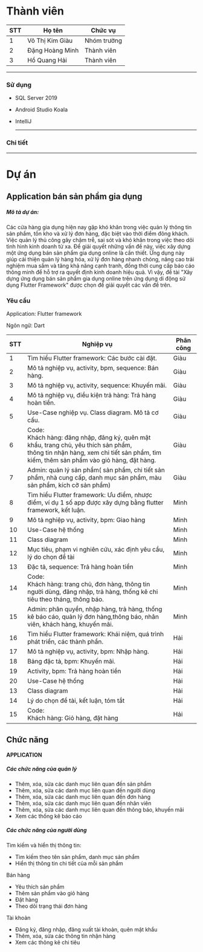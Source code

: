 # Thành viên

| STT | Họ tên               | Chức vụ     |
|-----|----------------------|-------------|
| 1   | Võ Thị Kim Giàu      | Nhóm trưởng |
| 2   | Đặng Hoàng Minh      | Thành viên  |
| 3   | Hồ Quang Hải         | Thành viên  |

-----------------------------------------------
### Sử dụng
- SQL Server 2019
- Android Studio Koala
- IntelliJ
 
  -----------------------------------------------
### Chi tiết

-----------------------------------------------
# Dự án

## Application bán sản phẩm gia dụng
<h5>Mô tả dự án: </h5>
<p>Các cửa hàng gia dụng hiện nay gặp khó khăn trong việc quản lý thông tin sản phẩm, tồn kho và xử lý đơn hàng, đặc biệt vào thời điểm đông khách. Việc quản lý thủ công gây chậm trễ, sai sót và khó khăn trong việc theo dõi tình hình kinh doanh từ xa. Để giải quyết những vấn đề này, việc xây dựng một ứng dụng bán sản phẩm gia dụng online là cần thiết. Ứng dụng này giúp cải thiện quản lý hàng hóa, xử lý đơn hàng nhanh chóng, nâng cao trải nghiệm mua sắm và tăng khả năng cạnh tranh, đồng thời cung cấp báo cáo thông minh để hỗ trợ ra quyết định kinh doanh hiệu quả. Vì vậy, đề tài "Xây dựng ứng dụng bán sản phẩm gia dụng online trên ứng dụng di động sử dụng Flutter Framework" được chọn để giải quyết các vấn đề trên.</p>

### Yêu cầu
<p>Application: Flutter framework</p>
<p>Ngôn ngữ: Dart</p>

| STT | Nghiệp vụ                                                                                                                                                                              | Phân công |
|-----|----------------------------------------------------------------------------------------------------------------------------------------------------------------------------------------|-----------|
|  1  | Tìm hiểu Flutter framework: Các bước cài đặt.                                                                                                                                          |    Giàu   |
|  2  | Mô tả nghiệp vụ, activity, bpm, sequence: Bán hàng.                                                                                                                                    |    Giàu   |
|  3  | Mô tả nghiệp vụ, activity, sequence: Khuyến mãi.                                                                                                                                       |    Giàu   |
|  4  | Mô tả nghiệp vụ, điều kiện trả hàng: Trả hàng hoàn tiền.                                                                                                                               |    Giàu   |
|  5  | Use-Case nghiệp vụ. Class diagram. Mô tả cơ cấu.                                                                                                                                       |    Giàu   |
|  6  | Code:<br>Khách hàng: đăng nhập, đăng ký, quên mật khẩu, trang chủ, yêu thích sản phẩm, <br>thông tin nhận hàng, xem chi tiết sản phẩm, tìm kiếm, thêm sản phẩm vào giỏ hàng, đặt hàng. |    Giàu   |
|  7  | Admin: quản lý sản phẩm( sản phẩm, chi tiết sản phẩm, nhà cung cấp, danh mục sản phẩm, màu sản phẩm, kích cỡ sản phẩm)                                                                 |    Giàu   |
|  8  | Tìm hiểu Flutter framework: Ưu điểm, nhược điểm, ví dụ 1 số app được xây dựng bằng flutter framework, kết luận.                                                                        |    Minh   |
|  9  | Mô tả nghiệp vụ, activity, bpm: Giao hàng                                                                                                                                              |    Minh   |
|  10 | Use-Case hệ thống                                                                                                                                                                      |    Minh   |
|  11 | Class diagram                                                                                                                                                                          |    Minh   |
|  12 | Mục tiêu, phạm vi nghiên cứu, xác định yêu cầu, lý do chọn đề tài                                                                                                                      |    Minh   |
|  13 | Đặc tả, sequence:  Trả hàng hoàn tiền                                                                                                                                                  |    Minh   |
|  14 | Code:<br>Khách hàng: trang chủ, đơn hàng, thông tin người dùng, đăng nhập, trả hàng, thống kê chi tiêu theo tháng, thông báo.                                                          |    Minh   |
|  15 | Admin: phân quyền, nhập hàng, trả hàng, thống kê báo cáo, quản lý đơn hàng,thông báo, nhân viên, khách hàng, khuyến mãi.                                                               |    Minh   |
|  16 | Tìm hiểu Flutter framework: Khái niệm, quá trình phát triển, các thành phần.                                                                                                           |    Hải    |
|  17 | Mô tả nghiệp vụ, activity, bpm: Nhập hàng.                                                                                                                                             |    Hải    |
|  18 | Bảng đặc tả, bpm: Khuyến mãi.                                                                                                                                                          |    Hải    |
|  19 | Activity, bpm: Trả hàng hoàn tiền                                                                                                                                                      |    Hải    |
|  20 | Use-Case hệ thống                                                                                                                                                                      |    Hải    |
|  13 | Class diagram                                                                                                                                                                          |    Hải    |
|  14 | Lý do chọn đề tài, kết luận, tóm tắt                                                                                                                                                   |    Hải    |
|  15 | Code:<br>Khách hàng: Giỏ hàng, đặt hàng                                                                                                                                                |    Hải    |

## Chức năng

#### APPLICATION
<h5>
  Các chức năng của quản lý
</h5>
<ul>
  <li>Thêm, xóa, sửa các danh mục liên quan đến sản phẩm</li>
  <li>Thêm, xóa, sửa các danh mục liên quan đến người dùng</li>
  <li>Thêm, xóa, sửa các danh mục liên quan đến đơn hàng</li>
  <li>Thêm, xóa, sửa các danh mục liên quan đến nhân viên</li>
  <li>Thêm, xóa, sửa các danh mục liên quan đến thông báo, khuyến mãi</li>
  <li>Xem các thống kê báo cáo</li>
</ul>
<h5>Các chức năng của người dùng</h5>
<p>Tìm kiếm và hiển thị thông tin:</p>
<ul>
  <li>Tìm kiếm theo tên sản phẩm, danh mục sản phẩm</li>
  <li>Hiển thị thông tin chi tiết của mỗi sản phẩm</li>
</ul>
<p>
  Bán hàng
</p>
<ul>
  <li>Yêu thích sản phẩm</li>
  <li>Thêm sản phẩm vào giỏ hàng</li>
	<li>Đặt hàng</li>
  <li>Theo dõi trạng thái đơn hàng</li>
</ul>
<p>
 Tài khoản
</p>
<ul>
  <li>Đăng ký, đăng nhập, đăng xuất tài khoản, quên mật khẩu</li>
  <li>Thêm, xóa, sửa các thông tin nhận hàng</li>
  <li>Xem các thông kê chi tiêu</li>
</ul>
